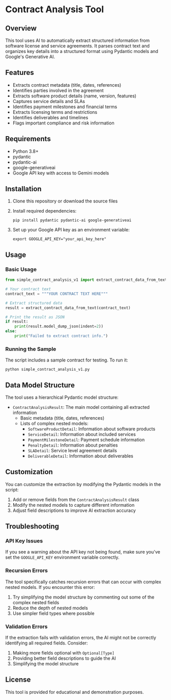 # Contract Analysis Tool

## Overview
This tool uses AI to automatically extract structured information from software license and service agreements. It parses contract text and organizes key details into a structured format using Pydantic models and Google's Generative AI.

## Features
- Extracts contract metadata (title, dates, references)
- Identifies parties involved in the agreement
- Extracts software product details (name, version, features)
- Captures service details and SLAs
- Identifies payment milestones and financial terms
- Extracts licensing terms and restrictions
- Identifies deliverables and timelines
- Flags important compliance and risk information

## Requirements
- Python 3.8+
- pydantic
- pydantic-ai
- google-generativeai
- Google API key with access to Gemini models

## Installation

1. Clone this repository or download the source files

2. Install required dependencies:
   ```
   pip install pydantic pydantic-ai google-generativeai
   ```

3. Set up your Google API key as an environment variable:
   ```
   export GOOGLE_API_KEY="your_api_key_here"
   ```

## Usage

### Basic Usage

```python
from simple_contract_analysis_v1 import extract_contract_data_from_text, ContractAnalysisResult

# Your contract text
contract_text = """YOUR CONTRACT TEXT HERE"""

# Extract structured data
result = extract_contract_data_from_text(contract_text)

# Print the result as JSON
if result:
    print(result.model_dump_json(indent=2))
else:
    print("Failed to extract contract info.")
```

### Running the Sample

The script includes a sample contract for testing. To run it:

```
python simple_contract_analysis_v1.py
```

## Data Model Structure

The tool uses a hierarchical Pydantic model structure:

- `ContractAnalysisResult`: The main model containing all extracted information
  - Basic metadata (title, dates, references)
  - Lists of complex nested models:
    - `SoftwareProductDetail`: Information about software products
    - `ServiceDetail`: Information about included services
    - `PaymentMilestoneDetail`: Payment schedule information
    - `PenaltyDetail`: Information about penalties
    - `SLADetail`: Service level agreement details
    - `DeliverableDetail`: Information about deliverables

## Customization

You can customize the extraction by modifying the Pydantic models in the script:

1. Add or remove fields from the `ContractAnalysisResult` class
2. Modify the nested models to capture different information
3. Adjust field descriptions to improve AI extraction accuracy

## Troubleshooting

### API Key Issues

If you see a warning about the API key not being found, make sure you've set the `GOOGLE_API_KEY` environment variable correctly.

### Recursion Errors

The tool specifically catches recursion errors that can occur with complex nested models. If you encounter this error:

1. Try simplifying the model structure by commenting out some of the complex nested fields
2. Reduce the depth of nested models
3. Use simpler field types where possible

### Validation Errors

If the extraction fails with validation errors, the AI might not be correctly identifying all required fields. Consider:

1. Making more fields optional with `Optional[Type]`
2. Providing better field descriptions to guide the AI
3. Simplifying the model structure

## License

This tool is provided for educational and demonstration purposes.

